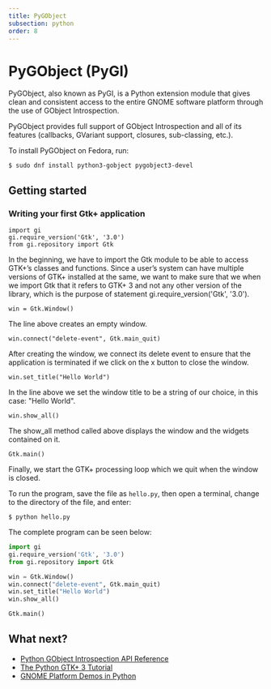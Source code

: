 ```yaml
---
title: PyGObject
subsection: python
order: 8
---
```


# PyGObject (PyGI)

PyGObject, also known as PyGI, is a Python extension module that gives clean and consistent access to the entire GNOME software platform through the use of GObject Introspection.

PyGObject provides full support of GObject Introspection and all of its features (callbacks, GVariant support, closures, sub-classing, etc.).

To install PyGObject on Fedora, run:

```
$ sudo dnf install python3-gobject pygobject3-devel
```

## Getting started

### Writing your first Gtk+ application

```
import gi
gi.require_version('Gtk', '3.0')
from gi.repository import Gtk
```

In the beginning, we have to import the Gtk module to be able to access GTK+’s classes and functions. Since a user’s system can have multiple versions of GTK+ installed at the same, we want to make sure that we when we import Gtk that it refers to GTK+ 3 and not any other version of the library, which is the purpose of statement gi.require_version('Gtk', '3.0').

```
win = Gtk.Window()
```

The line above creates an empty window.

```
win.connect("delete-event", Gtk.main_quit)
```

After creating the window, we connect its delete event to ensure that the application is terminated if we click on the x button to close the window.

```
win.set_title("Hello World")
```

In the line above we set the window title to be a string of our choice, in this case: "Hello World".

```
win.show_all()
```

The show_all method called above displays the window and the widgets contained on it.
```
Gtk.main()
```

Finally, we start the GTK+ processing loop which we quit when the window is closed.

To run the program, save the file as `hello.py`, then open a terminal, change to the directory of the file, and enter:

```
$ python hello.py
```

The complete program can be seen below:


```python
import gi
gi.require_version('Gtk', '3.0')
from gi.repository import Gtk

win = Gtk.Window()
win.connect("delete-event", Gtk.main_quit)
win.set_title("Hello World")
win.show_all()

Gtk.main()

```

## What next?

- [Python GObject Introspection API Reference](http://lazka.github.io/pgi-docs/)
- [The Python GTK+ 3 Tutorial](http://python-gtk-3-tutorial.readthedocs.org/en/latest/)
- [GNOME Platform Demos in Python](https://developer.gnome.org/gnome-devel-demos/stable/py.html.en)
